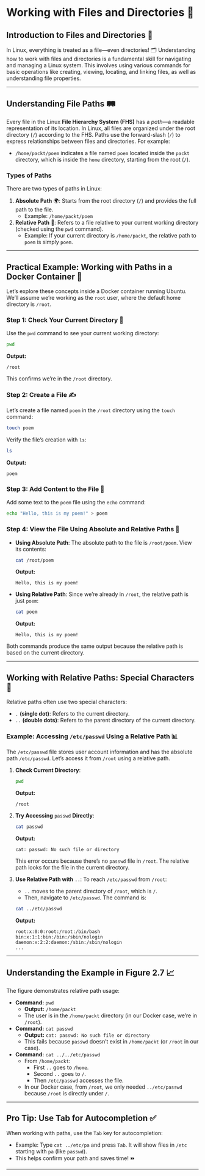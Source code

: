 # **Working with Files and Directories** 📁

## Introduction to Files and Directories 📝

In Linux, everything is treated as a file—even directories! 🗂️ Understanding how to work with files and directories is a fundamental skill for navigating and managing a Linux system. This involves using various commands for basic operations like creating, viewing, locating, and linking files, as well as understanding file properties.

---

## Understanding File Paths 🛤️

Every file in the Linux **File Hierarchy System (FHS)** has a *path*—a readable representation of its location. In Linux, all files are organized under the root directory (`/`) according to the FHS. Paths use the forward-slash (`/`) to express relationships between files and directories. For example:

- `/home/packt/poem` indicates a file named `poem` located inside the `packt` directory, which is inside the `home` directory, starting from the root (`/`).

### Types of Paths

There are two types of paths in Linux:

1. **Absolute Path** 🌍: Starts from the root directory (`/`) and provides the full path to the file.
   - Example: `/home/packt/poem`
2. **Relative Path** 📍: Refers to a file relative to your current working directory (checked using the `pwd` command).
   - Example: If your current directory is `/home/packt`, the relative path to `poem` is simply `poem`.

---

## Practical Example: Working with Paths in a Docker Container 🐳

Let’s explore these concepts inside a Docker container running Ubuntu. We’ll assume we’re working as the `root` user, where the default home directory is `/root`.

### Step 1: Check Your Current Directory 🔎

Use the `pwd` command to see your current working directory:

```bash
pwd
```

**Output:**

```
/root
```

This confirms we’re in the `/root` directory.

### Step 2: Create a File ✍️

Let’s create a file named `poem` in the `/root` directory using the `touch` command:

```bash
touch poem
```

Verify the file’s creation with `ls`:

```bash
ls
```

**Output:**

```
poem
```

### Step 3: Add Content to the File 📜

Add some text to the `poem` file using the `echo` command:

```bash
echo "Hello, this is my poem!" > poem
```

### Step 4: View the File Using Absolute and Relative Paths 👀

- **Using Absolute Path**: The absolute path to the file is `/root/poem`. View its contents:

  ```bash
  cat /root/poem
  ```

  **Output:**

  ```
  Hello, this is my poem!
  ```

- **Using Relative Path**: Since we’re already in `/root`, the relative path is just `poem`:

  ```bash
  cat poem
  ```

  **Output:**

  ```
  Hello, this is my poem!
  ```

Both commands produce the same output because the relative path is based on the current directory.

---

## Working with Relative Paths: Special Characters 🎯

Relative paths often use two special characters:

- `.` **(single dot)**: Refers to the current directory.
- `..` **(double dots)**: Refers to the parent directory of the current directory.

### Example: Accessing `/etc/passwd` Using a Relative Path 📊

The `/etc/passwd` file stores user account information and has the absolute path `/etc/passwd`. Let’s access it from `/root` using a relative path.

1. **Check Current Directory**:

   ```bash
   pwd
   ```

   **Output:**

   ```
   /root
   ```

2. **Try Accessing** `passwd` **Directly**:

   ```bash
   cat passwd
   ```

   **Output:**

   ```
   cat: passwd: No such file or directory
   ```

   This error occurs because there’s no `passwd` file in `/root`. The relative path looks for the file in the current directory.

3. **Use Relative Path with** `..`: To reach `/etc/passwd` from `/root`:

   - `..` moves to the parent directory of `/root`, which is `/`.
   - Then, navigate to `/etc/passwd`. The command is:

   ```bash
   cat ../etc/passwd
   ```

   **Output:**

   ```
   root:x:0:0:root:/root:/bin/bash
   bin:x:1:1:bin:/bin:/sbin/nologin
   daemon:x:2:2:daemon:/sbin:/sbin/nologin
   ...
   ```

---

## Understanding the Example in Figure 2.7 📈

The figure demonstrates relative path usage:

- **Command:** `pwd`
  - **Output:** `/home/packt`
  - The user is in the `/home/packt` directory (in our Docker case, we’re in `/root`).
- **Command:** `cat passwd`
  - **Output:** `cat: passwd: No such file or directory`
  - This fails because `passwd` doesn’t exist in `/home/packt` (or `/root` in our case).
- **Command:** `cat ../../etc/passwd`
  - From `/home/packt`:
    - First `..` goes to `/home`.
    - Second `..` goes to `/`.
    - Then `/etc/passwd` accesses the file.
  - In our Docker case, from `/root`, we only needed `../etc/passwd` because `/root` is directly under `/`.

---

## Pro Tip: Use Tab for Autocompletion ✅

When working with paths, use the `Tab` key for autocompletion:

- Example: Type `cat ../etc/pa` and press `Tab`. It will show files in `/etc` starting with `pa` (like `passwd`).
- This helps confirm your path and saves time! ⏩

---